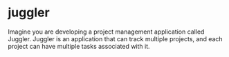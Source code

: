 # juggler
Imagine you are developing a project management application called Juggler. Juggler is an application that can track multiple projects, and each project can have multiple tasks associated with it.

